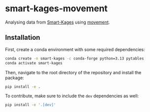 # smart-kages-movement

Analysing data from [Smart-Kages](https://cambridgephenotyping.com/products)
using [movement](https://movement.neuroinformatics.com).

## Installation

First, create a conda environment with some required dependencies:
```bash
conda create -n smart-kages -c conda-forge python=3.13 pytables
conda activate smart-kages
```

Then, navigate to the root directory of the repository and install the package:
```bash
pip install -e .
```

To contribute, make sure to include the `dev` dependencies as well:
```bash
pip install -e '.[dev]'
```
